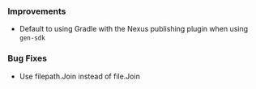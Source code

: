 ### Improvements

- Default to using Gradle with the Nexus publishing plugin when using `gen-sdk`

### Bug Fixes

- Use filepath.Join instead of file.Join